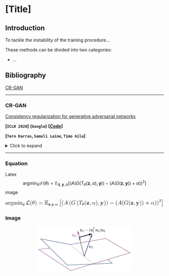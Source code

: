 # [Title]



## Introduction

To tackle the instability of the training procedure...



These methods can be divided into two categories:

- ...



## Bibliography

[CR-GAN](#CR-GAN)



---

### CR-GAN

[Consistency regularization for generative adversarial networks](https://arxiv.org/pdf/1910.12027.pdf)

**[`ICLR 2020`]**	**(`Google`)**	**[[Code](https://github.com/NVlabs/stylegan)]**

**[`Tero Karras`, `Samuli Laine`, `Timo Aila`]**

<details><summary>Click to expand</summary><p>


> **Summary**

They propose a training stabilizer based on **consistency regularization**. In particular, they **augment data** passing into the GAN discriminator and **penalize the sensitivity** of the discriminator to these augmentations.

> **Details**

$T(x)$ donates a stochastic data augmentation function. $D(x)$ donates the last layer before the activation function. The proposed regularization is given by:
$$
\min_{D} L_{c r} = \min_{D} \|D(x)-D(T(x))\|^{2}
$$
</p></details>

---









### Equation

Latex
$$
\operatorname{argmin}_{\theta} \mathcal{L}(\theta)=\mathbb{E}_{\mathbf{z}, \mathbf{y}, \alpha}\left[\left(A\left(G\left(T_{\theta}(\mathbf{z}, \alpha), \mathbf{y}\right)\right)-(A(G(\mathbf{z}, \mathbf{y}))+\alpha)\right)^{2}\right]
$$
image

<div align=center><img src="https://raw.githubusercontent.com/yzy1996/Image-Hosting/master/20201119214216.svg"/></div>



### Image

<div align=center><img width="300" src="https://raw.githubusercontent.com/yzy1996/Image-Hosting/master/20201119220419.png"/></div>



